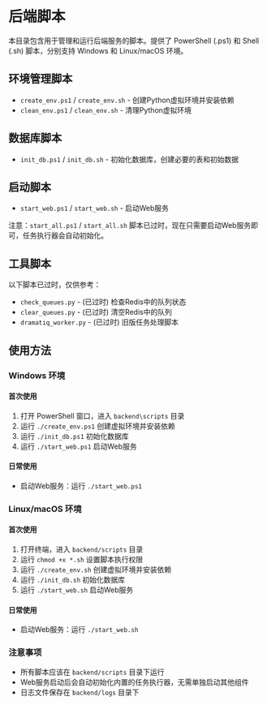 # 后端脚本

本目录包含用于管理和运行后端服务的脚本。提供了 PowerShell (.ps1) 和 Shell (.sh) 脚本，分别支持 Windows 和 Linux/macOS 环境。

## 环境管理脚本

- `create_env.ps1` / `create_env.sh` - 创建Python虚拟环境并安装依赖
- `clean_env.ps1` / `clean_env.sh` - 清理Python虚拟环境

## 数据库脚本

- `init_db.ps1` / `init_db.sh` - 初始化数据库，创建必要的表和初始数据

## 启动脚本

- `start_web.ps1` / `start_web.sh` - 启动Web服务

注意：`start_all.ps1` / `start_all.sh` 脚本已过时，现在只需要启动Web服务即可，任务执行器会自动初始化。

## 工具脚本

以下脚本已过时，仅供参考：

- `check_queues.py` - (已过时) 检查Redis中的队列状态
- `clear_queues.py` - (已过时) 清空Redis中的队列
- `dramatiq_worker.py` - (已过时) 旧版任务处理脚本

## 使用方法

### Windows 环境

#### 首次使用

1. 打开 PowerShell 窗口，进入 `backend\scripts` 目录
2. 运行 `./create_env.ps1` 创建虚拟环境并安装依赖
3. 运行 `./init_db.ps1` 初始化数据库
4. 运行 `./start_web.ps1` 启动Web服务

#### 日常使用

- 启动Web服务：运行 `./start_web.ps1`

### Linux/macOS 环境

#### 首次使用

1. 打开终端，进入 `backend/scripts` 目录
2. 运行 `chmod +x *.sh` 设置脚本执行权限
3. 运行 `./create_env.sh` 创建虚拟环境并安装依赖
4. 运行 `./init_db.sh` 初始化数据库
5. 运行 `./start_web.sh` 启动Web服务

#### 日常使用

- 启动Web服务：运行 `./start_web.sh`

### 注意事项

- 所有脚本应该在 `backend/scripts` 目录下运行
- Web服务启动后会自动初始化内置的任务执行器，无需单独启动其他组件
- 日志文件保存在 `backend/logs` 目录下
